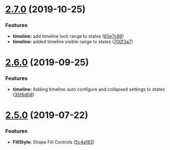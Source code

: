 # [2.7.0](https://github.com/ngageoint/opensphere-state-schema/compare/v2.6.0...v2.7.0) (2019-10-25)


### Features

* **timeline:** add timeline lock range to states ([65e7c89](https://github.com/ngageoint/opensphere-state-schema/commit/65e7c8930b829c979921e8d665420e03ae287e59))
* **timeline:** added timeline visible range to states ([700f3a7](https://github.com/ngageoint/opensphere-state-schema/commit/700f3a78fd1ec384e50b669dac8817427d67ae7b))

# [2.6.0](https://github.com/ngageoint/opensphere-state-schema/compare/v2.5.0...v2.6.0) (2019-09-25)


### Features

* **timeline:** Adding timeline auto configure and collapsed settings to states ([35f6d08](https://github.com/ngageoint/opensphere-state-schema/commit/35f6d08))

# [2.5.0](https://github.com/ngageoint/opensphere-state-schema/compare/v2.4.0...v2.5.0) (2019-07-22)


### Features

* **FillStyle:** Shape Fill Controls ([5c4a183](https://github.com/ngageoint/opensphere-state-schema/commit/5c4a183))

